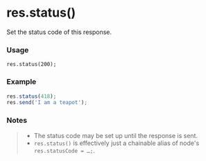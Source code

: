 # res.status()

Set the status code of this response.

### Usage
```usage
res.status(200);
```

### Example
```javascript
res.status(418);
res.send('I am a teapot');
```

### Notes
>+ The status code may be set up until the response is sent.
>+ `res.status()` is effectively just a chainable alias of node's `res.statusCode = …;`.










<docmeta name="displayName" value="res.status()">
<docmeta name="pageType" value="method">

